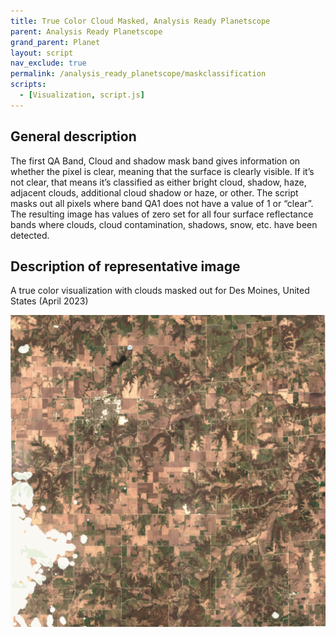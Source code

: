 ```yaml
---
title: True Color Cloud Masked, Analysis Ready Planetscope
parent: Analysis Ready Planetscope
grand_parent: Planet
layout: script
nav_exclude: true
permalink: /analysis_ready_planetscope/maskclassification
scripts:
  - [Visualization, script.js]
---
```


## General description
The first QA Band, Cloud and shadow mask band gives information on whether the pixel is clear, meaning that the surface is clearly visible. If it’s not clear, that means it’s classified as either bright cloud, shadow, haze, adjacent clouds, additional cloud shadow or haze, or other. The script masks out all pixels where band QA1 does not have a value of 1 or “clear”. The resulting image has values of zero set for all four surface reflectance bands where clouds, cloud contamination, shadows, snow, etc. have been detected.

## Description of representative image

A true color visualization with clouds masked out for Des Moines, United States (April 2023)

![True Color with Clouds Masked of Des Moines](fig/fig1.png)